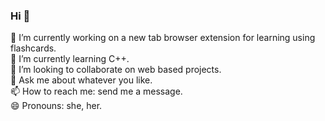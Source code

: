 ### Hi 👋

🔭 I’m currently working on a new tab browser extension for learning using flashcards.  
🌱 I’m currently learning C++.  
👯 I’m looking to collaborate on web based projects.  
💬 Ask me about whatever you like.  
📫 How to reach me: send me a message.  
😄 Pronouns: she, her. 
